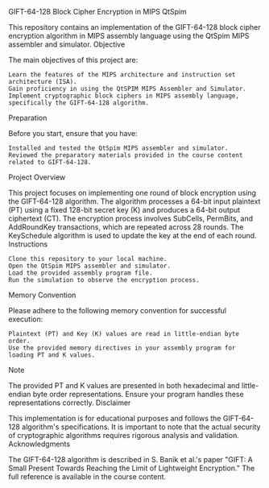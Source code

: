 GIFT-64-128 Block Cipher Encryption in MIPS QtSpim

This repository contains an implementation of the GIFT-64-128 block cipher encryption algorithm in MIPS assembly language using the QtSpim MIPS assembler and simulator.
Objective

The main objectives of this project are:

    Learn the features of the MIPS architecture and instruction set architecture (ISA).
    Gain proficiency in using the QtSPIM MIPS Assembler and Simulator.
    Implement cryptographic block ciphers in MIPS assembly language, specifically the GIFT-64-128 algorithm.

Preparation

Before you start, ensure that you have:

    Installed and tested the QtSpim MIPS assembler and simulator.
    Reviewed the preparatory materials provided in the course content related to GIFT-64-128.

Project Overview

This project focuses on implementing one round of block encryption using the GIFT-64-128 algorithm. The algorithm processes a 64-bit input plaintext (PT) using a fixed 128-bit secret key (K) and produces a 64-bit output ciphertext (CT). The encryption process involves SubCells, PermBits, and AddRoundKey transactions, which are repeated across 28 rounds. The KeySchedule algorithm is used to update the key at the end of each round.
Instructions

    Clone this repository to your local machine.
    Open the QtSpim MIPS assembler and simulator.
    Load the provided assembly program file.
    Run the simulation to observe the encryption process.

Memory Convention

Please adhere to the following memory convention for successful execution:

    Plaintext (PT) and Key (K) values are read in little-endian byte order.
    Use the provided memory directives in your assembly program for loading PT and K values.

Note

The provided PT and K values are presented in both hexadecimal and little-endian byte order representations. Ensure your program handles these representations correctly.
Disclaimer

This implementation is for educational purposes and follows the GIFT-64-128 algorithm's specifications. It is important to note that the actual security of cryptographic algorithms requires rigorous analysis and validation.
Acknowledgments

The GIFT-64-128 algorithm is described in S. Banik et al.'s paper "GIFT: A Small Present Towards Reaching the Limit of Lightweight Encryption." The full reference is available in the course content.
